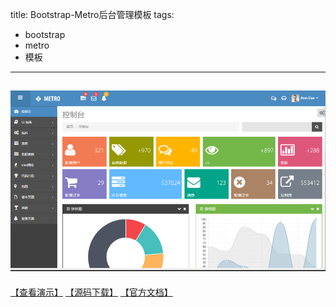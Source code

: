 title: Bootstrap-Metro后台管理模板
tags:
  - bootstrap
  - metro
  - 模板
---
![](../assets/img/bootstrapMetro.png)
---
<a href="https://holdcast.github.io/metro/" target="_blank">【查看演示】</a>
<a href="https://github.com/HoldCast/metro" target="_blank">【源码下载】</a>
<a href="http://www.bootcss.com/p/metro-ui-css/index.html" target="_blank">【官方文档】</a>
